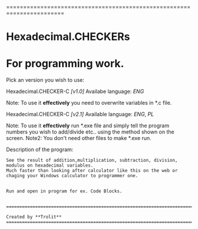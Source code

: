 =======================================================================
# Hexadecimal.CHECKERs #
For **programming** work.
=======================================================================



Pick an version you wish to use:

Hexadecimal.CHECKER-C *[v1.0]*
Availabe language: *ENG*

Note: To use it **effectively** you need to overwrite variables in *.c file.

Hexadecimal.CHECKER-C *[v2.1]*
Available language: *ENG*, *PL*

Note: To use it **effectively** run *.exe file and simply tell the program numbers you wish to add/divide etc.. using the method shown on the screen.
Note2: You don't need other files to make *.exe run. 



Description of the program:
~~~~~~~~~~~~~~~~~
See the result of addition,multiplication, subtraction, division, modulus on hexadecimal variables.
Much faster than looking after calculator like this on the web or chaging your Windows calculator to programmer one.


Run and open in program for ex. Code Blocks.


=======================================================================
																	Created by **Trolit**
=======================================================================
